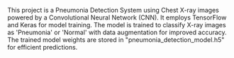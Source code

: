 This project is a Pneumonia Detection System using Chest X-ray images powered by a Convolutional Neural Network (CNN). It employs TensorFlow and Keras for model training. The model is trained to classify X-ray images as 'Pneumonia' or 'Normal' with data augmentation for improved accuracy. The trained model weights are stored in "pneumonia_detection_model.h5" for efficient predictions.

